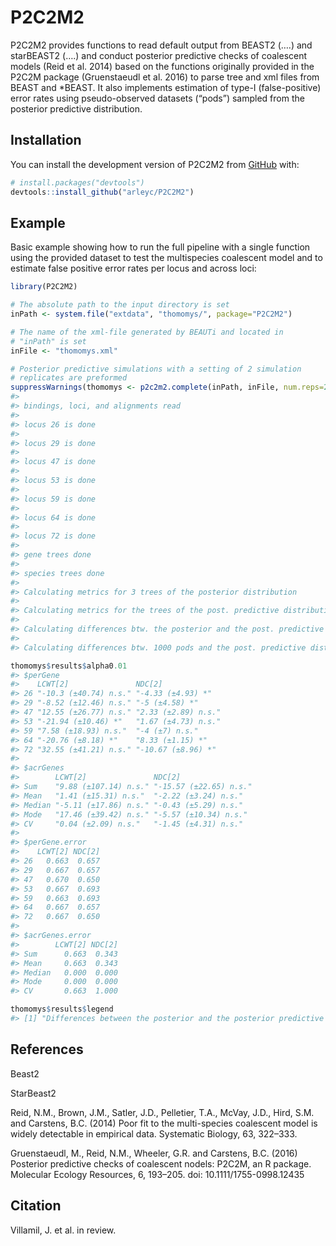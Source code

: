 
<!-- README.md is generated from README.Rmd. Please edit that file -->

# P2C2M2

<!-- badges: start -->
<!-- badges: end -->

P2C2M2 provides functions to read default output from BEAST2 (….) and
starBEAST2 (….) and conduct posterior predictive checks of coalescent
models (Reid et al. 2014) based on the functions originally provided in
the P2C2M package (Gruenstaeudl et al. 2016) to parse tree and xml files
from BEAST and \*BEAST. It also implements estimation of type-I
(false-positive) error rates using pseudo-observed datasets (“pods”)
sampled from the posterior predictive distribution.

## Installation

You can install the development version of P2C2M2 from
[GitHub](https://github.com/) with:

``` r
# install.packages("devtools")
devtools::install_github("arleyc/P2C2M2")
```

## Example

Basic example showing how to run the full pipeline with a single
function using the provided dataset to test the multispecies coalescent
model and to estimate false positive error rates per locus and across
loci:

``` r
library(P2C2M2)

# The absolute path to the input directory is set
inPath <- system.file("extdata", "thomomys/", package="P2C2M2")

# The name of the xml-file generated by BEAUTi and located in 
# "inPath" is set
inFile <- "thomomys.xml"

# Posterior predictive simulations with a setting of 2 simulation 
# replicates are preformed
suppressWarnings(thomomys <- p2c2m2.complete(inPath, inFile, num.reps=2, error.rate = TRUE))
#> 
#> bindings, loci, and alignments read
#> 
#> locus 26 is done
#> 
#> locus 29 is done
#> 
#> locus 47 is done
#> 
#> locus 53 is done
#> 
#> locus 59 is done
#> 
#> locus 64 is done
#> 
#> locus 72 is done
#> 
#> gene trees done
#> 
#> species trees done
#> 
#> Calculating metrics for 3 trees of the posterior distribution
#> 
#> Calculating metrics for the trees of the post. predictive distribution
#> 
#> Calculating differences btw. the posterior and the post. predictive distribution
#> 
#> Calculating differences btw. 1000 pods and the post. predictive distribution to estimate error rates

thomomys$results$alpha0.01
#> $perGene
#>    LCWT[2]               NDC[2]             
#> 26 "-10.3 (±40.74) n.s." "-4.33 (±4.93) *"  
#> 29 "-8.52 (±12.46) n.s." "-5 (±4.58) *"     
#> 47 "12.55 (±26.77) n.s." "2.33 (±2.89) n.s."
#> 53 "-21.94 (±10.46) *"   "1.67 (±4.73) n.s."
#> 59 "7.58 (±18.93) n.s."  "-4 (±7) n.s."     
#> 64 "-20.76 (±8.18) *"    "8.33 (±1.15) *"   
#> 72 "32.55 (±41.21) n.s." "-10.67 (±8.96) *" 
#> 
#> $acrGenes
#>        LCWT[2]               NDC[2]                
#> Sum    "9.88 (±107.14) n.s." "-15.57 (±22.65) n.s."
#> Mean   "1.41 (±15.31) n.s."  "-2.22 (±3.24) n.s."  
#> Median "-5.11 (±17.86) n.s." "-0.43 (±5.29) n.s."  
#> Mode   "17.46 (±39.42) n.s." "-5.57 (±10.34) n.s." 
#> CV     "0.04 (±2.09) n.s."   "-1.45 (±4.31) n.s."  
#> 
#> $perGene.error
#>    LCWT[2] NDC[2]
#> 26   0.663  0.657
#> 29   0.667  0.657
#> 47   0.670  0.650
#> 53   0.667  0.693
#> 59   0.663  0.693
#> 64   0.667  0.657
#> 72   0.667  0.650
#> 
#> $acrGenes.error
#>        LCWT[2] NDC[2]
#> Sum      0.663  0.343
#> Mean     0.663  0.343
#> Median   0.000  0.000
#> Mode     0.000  0.000
#> CV       0.663  1.000

thomomys$results$legend
#> [1] "Differences between the posterior and the posterior predictive distributions per locus and across loci. Each cell contains the following information in said order: mean, standard deviation, significance level. Error rates (if estimated with option error.rate=TRUE) are based on differences between the pods and the posterior predictive distributions. Codes in square brackets indicate the number of tails. Alpha values are automatically adjusted for the number of tails."
```

## References

Beast2

StarBeast2

Reid, N.M., Brown, J.M., Satler, J.D., Pelletier, T.A., McVay, J.D.,
Hird, S.M. and Carstens, B.C. (2014) Poor fit to the multi-species
coalescent model is widely detectable in empirical data. Systematic
Biology, 63, 322–333.

Gruenstaeudl, M., Reid, N.M., Wheeler, G.R. and Carstens, B.C. (2016)
Posterior predictive checks of coalescent nodels: P2C2M, an R package.
Molecular Ecology Resources, 6, 193–205. doi: 10.1111/1755-0998.12435

## Citation

Villamil, J. et al. in review.
